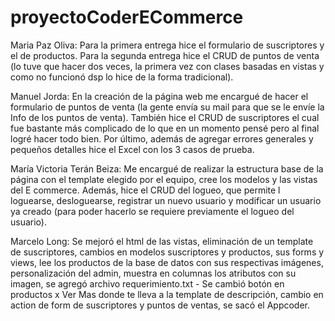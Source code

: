 # proyectoCoderECommerce

Maria Paz Oliva: Para la primera entrega hice el formulario de suscriptores y el de productos. Para la segunda entrega hice el CRUD de puntos de venta (lo tuve que hacer dos veces, la primera vez con clases basadas en vistas y como no funcionó dsp lo hice de la forma tradicional).

Manuel Jorda: En la creación de la página web me encargué de hacer el formulario de puntos de venta (la gente envía su mail para que se le envíe la Info de los puntos de venta). También hice el CRUD de suscriptores el cual fue bastante más complicado de lo que en un momento pensé pero al final logré hacer todo bien. Por último, además de agregar errores generales y pequeños detalles hice el Excel con los 3 casos de prueba.

María Victoria Terán Beiza: Me encargué de realizar la estructura base de la página con el template elegido por el equipo, cree los modelos y las vistas del E commerce. Además, hice el CRUD del logueo, que permite l loguearse, desloguearse, registrar un nuevo usuario y modificar un usuario ya creado (para poder hacerlo se requiere previamente el logueo del usuario).

Marcelo Long: Se mejoró el html de las vistas, eliminación de un template de suscriptores, cambios en modelos suscriptores y productos, sus forms y  views, lee los productos de la base de datos con sus respectivas imágenes, personalización del admin, muestra en columnas los atributos con  su imagen, se agregó archivo requerimiento.txt - Se cambió botón en productos x Ver Mas donde te lleva a la template de descripción, cambio en action de form de suscriptores y puntos de ventas, se sacó el Appcoder.